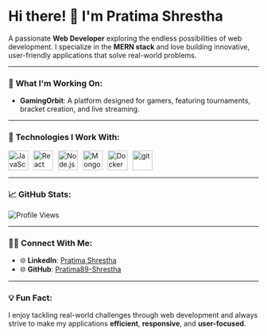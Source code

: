 # **Hi there! 👋 I'm Pratima Shrestha**

A passionate **Web Developer** exploring the endless possibilities of web development. I specialize in the **MERN stack** and love building innovative, user-friendly applications that solve real-world problems.

---

### 🚀 **What I'm Working On:**
- **GamingOrbit**: A platform designed for gamers, featuring tournaments, bracket creation, and live streaming.

---

### 🔧 **Technologies I Work With:**
<div style="display: flex; align-items: center; gap: 10px;">
  <img src="https://cdn.jsdelivr.net/gh/devicons/devicon/icons/javascript/javascript-original.svg" alt="JavaScript" width="40" height="40"/>
  <img src="https://cdn.jsdelivr.net/gh/devicons/devicon/icons/react/react-original.svg" alt="React" width="40" height="40"/>
  <img src="https://cdn.jsdelivr.net/gh/devicons/devicon/icons/nodejs/nodejs-original.svg" alt="Node.js" width="40" height="40"/>
  <img src="https://cdn.jsdelivr.net/gh/devicons/devicon/icons/mongodb/mongodb-original.svg" alt="MongoDB" width="40" height="40"/>
  <img src="https://cdn.jsdelivr.net/gh/devicons/devicon/icons/docker/docker-original.svg" alt="Docker" width="40" height="40"/>
  <img src="https://cdn.jsdelivr.net/gh/devicons/devicon/icons/git/git-original.svg" alt="git" width="40" height="40"/>
</div>

---

### 📈 **GitHub Stats:**
<!--![GitHub Stats](https://github-readme-stats.vercel.app/api?username=Pratima89-Shrestha&show_icons=true&theme=radical) -->

![Profile Views](https://komarev.com/ghpvc/?username=Pratima89-Shrestha&color=brightgreen)

---

### 👩‍💻 **Connect With Me:**
- 🌐 **LinkedIn**: [Pratima Shrestha](https://www.linkedin.com/in/pratima-shrestha-225494229/)
- 🌐 **GitHub**: [Pratima89-Shrestha](https://github.com/Pratima89-Shrestha)

---

### 💡 **Fun Fact**: 
I enjoy tackling real-world challenges through web development and always strive to make my applications **efficient**, **responsive**, and **user-focused**.
